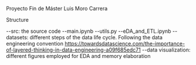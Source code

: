 Proyecto Fin de Máster Luis Moro Carrera

Structure

--src:
	the source code
		--main.ipynb
		--utils.py
		--eDA_and_ETL.ipynb
--datasets:
	different steps of the data life cycle. Following the data engineering convention https://towardsdatascience.com/the-importance-of-layered-thinking-in-data-engineering-a09f685edc71 
--data visualization:
	different figures employed for EDA and memory elaboration
